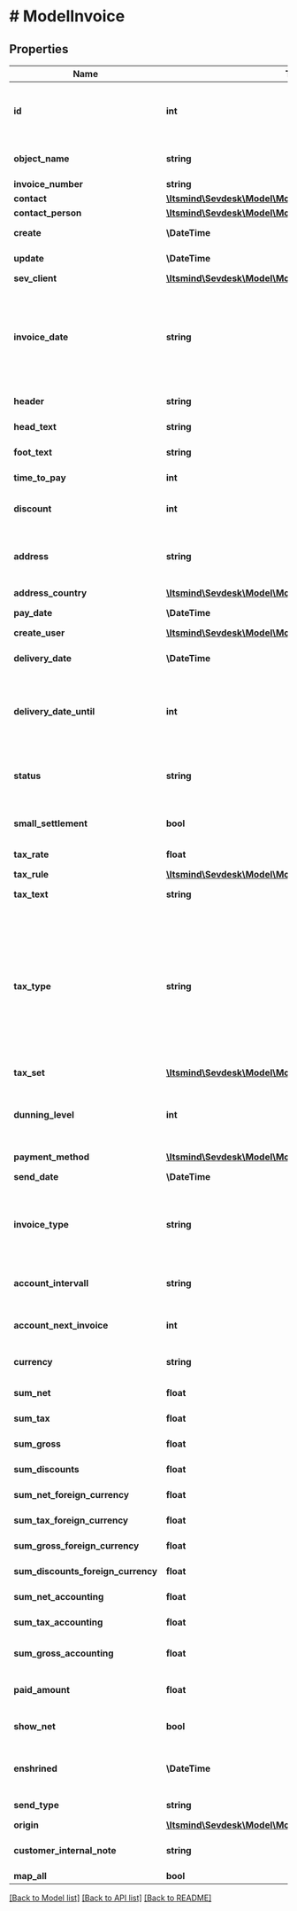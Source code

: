 # # ModelInvoice

## Properties

Name | Type | Description | Notes
------------ | ------------- | ------------- | -------------
**id** | **int** | The invoice id. &lt;span style&#x3D;&#39;color:red&#39;&gt;Required&lt;/span&gt; if you want to create or update an invoice position for an existing invoice | [optional]
**object_name** | **string** | The invoice object name. | [optional] [default to 'Invoice']
**invoice_number** | **string** | The invoice number | [optional]
**contact** | [**\Itsmind\Sevdesk\Model\ModelInvoiceContact**](ModelInvoiceContact.md) |  |
**contact_person** | [**\Itsmind\Sevdesk\Model\ModelInvoiceContactPerson**](ModelInvoiceContactPerson.md) |  |
**create** | **\DateTime** | Date of invoice creation | [optional] [readonly]
**update** | **\DateTime** | Date of last invoice update | [optional] [readonly]
**sev_client** | [**\Itsmind\Sevdesk\Model\ModelInvoiceSevClient**](ModelInvoiceSevClient.md) |  | [optional]
**invoice_date** | **string** | Needs to be provided as timestamp or dd.mm.yyyy  **Requirements:** * For final invoices (invoiceType &#x3D; &#39;ER&#39;), the invoiceDate must be later than or equal to the invoiceDate of related advance (invoiceType &#x3D; &#39;AR&#39;) / partial (invoiceType &#x3D; &#39;TR&#39;) invoices.&lt;/li&gt; |
**header** | **string** | Normally consist of prefix plus the invoice number | [optional]
**head_text** | **string** | Certain html tags can be used here to format your text | [optional]
**foot_text** | **string** | Certain html tags can be used here to format your text | [optional]
**time_to_pay** | **int** | The time the customer has to pay the invoice in days | [optional]
**discount** | **int** | If you want to give a discount, define the percentage here. Otherwise provide zero as value |
**address** | **string** | Complete address of the recipient including name, street, city, zip and country.       * Line breaks can be used and will be displayed on the invoice pdf. | [optional]
**address_country** | [**\Itsmind\Sevdesk\Model\ModelInvoiceAddressCountry**](ModelInvoiceAddressCountry.md) |  |
**pay_date** | **\DateTime** | Needs to be timestamp or dd.mm.yyyy | [optional]
**create_user** | [**\Itsmind\Sevdesk\Model\ModelCreditNoteCreateUser**](ModelCreditNoteCreateUser.md) |  | [optional]
**delivery_date** | **\DateTime** | Timestamp. This can also be a date range if you also use the attribute deliveryDateUntil | [optional]
**delivery_date_until** | **int** | If the delivery date should be a time range, another timestamp can be provided in this attribute       * to define a range from timestamp used in deliveryDate attribute to the timestamp used here. | [optional]
**status** | **string** | Please have a look in our       &lt;a href&#x3D;&#39;#tag/Invoice/Types-and-status-of-invoices&#39;&gt;Types and status of invoices&lt;/a&gt;       to see what the different status codes mean |
**small_settlement** | **bool** | Defines if the client uses the small settlement scheme.      If yes, the invoice must not contain any vat | [optional]
**tax_rate** | **float** | Is overwritten by invoice position tax rates |
**tax_rule** | [**\Itsmind\Sevdesk\Model\ModelCreditNoteResponseTaxRule**](ModelCreditNoteResponseTaxRule.md) |  |
**tax_text** | **string** | A common tax text would be &#39;Umsatzsteuer 19%&#39; |
**tax_type** | **string** | **Use this in sevDesk-Update 1.0 (instead of taxRule).**  Tax type of the invoice. There are four tax types: 1. default - Umsatzsteuer ausweisen 2. eu - Steuerfreie innergemeinschaftliche Lieferung (Europäische Union) 3. noteu - Steuerschuldnerschaft des Leistungsempfängers (außerhalb EU, z. B. Schweiz) 4. custom - Using custom tax set 5. ss - Not subject to VAT according to §19 1 UStG Tax rates are heavily connected to the tax type used. |
**tax_set** | [**\Itsmind\Sevdesk\Model\ModelInvoiceTaxSet**](ModelInvoiceTaxSet.md) |  | [optional]
**dunning_level** | **int** | Defines how many reminders have already been sent for the invoice.      Starts with 1 (Payment reminder) and should be incremented by one every time another reminder is sent. | [optional] [readonly]
**payment_method** | [**\Itsmind\Sevdesk\Model\ModelInvoicePaymentMethod**](ModelInvoicePaymentMethod.md) |  | [optional]
**send_date** | **\DateTime** | The date the invoice was sent to the customer | [optional]
**invoice_type** | **string** | Type of the invoice. For more information on the different types, check       &lt;a href&#x3D;&#39;#tag/Invoice/Types-and-status-of-invoices&#39;&gt;this&lt;/a&gt; section |
**account_intervall** | **string** | The interval in which recurring invoices are due as ISO-8601 duration.&lt;br&gt;       Necessary attribute for all recurring invoices. | [optional] [readonly]
**account_next_invoice** | **int** | Timestamp when the next invoice will be generated by this recurring invoice. | [optional] [readonly]
**currency** | **string** | Currency used in the invoice. Needs to be currency code according to ISO-4217 |
**sum_net** | **float** | Net sum of the invoice | [optional] [readonly]
**sum_tax** | **float** | Tax sum of the invoice | [optional] [readonly]
**sum_gross** | **float** | Gross sum of the invoice | [optional] [readonly]
**sum_discounts** | **float** | Sum of all discounts in the invoice | [optional] [readonly]
**sum_net_foreign_currency** | **float** | Net sum of the invoice in the foreign currency | [optional] [readonly]
**sum_tax_foreign_currency** | **float** | Tax sum of the invoice in the foreign currency | [optional] [readonly]
**sum_gross_foreign_currency** | **float** | Gross sum of the invoice in the foreign currency | [optional] [readonly]
**sum_discounts_foreign_currency** | **float** | Discounts sum of the invoice in the foreign currency | [optional] [readonly]
**sum_net_accounting** | **float** | Net accounting sum of the invoice. Is usually the same as sumNet | [optional] [readonly]
**sum_tax_accounting** | **float** | Tax accounting sum of the invoice. Is usually the same as sumTax | [optional] [readonly]
**sum_gross_accounting** | **float** | Gross accounting sum of the invoice. Is usually the same as sumGross | [optional] [readonly]
**paid_amount** | **float** | Amount which has already been paid for this invoice by the customer | [optional] [readonly]
**show_net** | **bool** | If true, the net amount of each position will be shown on the invoice. Otherwise gross amount | [optional]
**enshrined** | **\DateTime** | Enshrined invoices cannot be changed. Can only be set via [Invoice/{invoiceId}/enshrine](#tag/Invoice/operation/invoiceEnshrine). This operation cannot be undone. | [optional] [readonly]
**send_type** | **string** | Type which was used to send the invoice. | [optional]
**origin** | [**\Itsmind\Sevdesk\Model\ModelInvoiceOrigin**](ModelInvoiceOrigin.md) |  | [optional]
**customer_internal_note** | **string** | Internal note of the customer. Contains data entered into field &#39;Referenz/Bestellnummer&#39; | [optional]
**map_all** | **bool** |  |

[[Back to Model list]](../../README.md#models) [[Back to API list]](../../README.md#endpoints) [[Back to README]](../../README.md)
